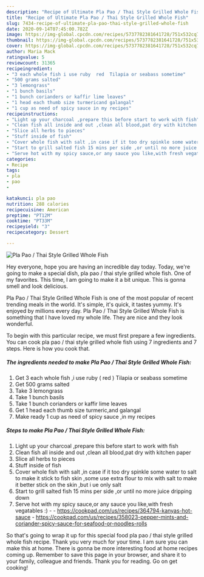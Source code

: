 ```yaml
---
description: "Recipe of Ultimate Pla Pao / Thai Style Grilled Whole Fish"
title: "Recipe of Ultimate Pla Pao / Thai Style Grilled Whole Fish"
slug: 7434-recipe-of-ultimate-pla-pao-thai-style-grilled-whole-fish
date: 2020-09-14T07:45:00.782Z
image: https://img-global.cpcdn.com/recipes/5737782381641728/751x532cq70/pla-pao-thai-style-grilled-whole-fish-recipe-main-photo.jpg
thumbnail: https://img-global.cpcdn.com/recipes/5737782381641728/751x532cq70/pla-pao-thai-style-grilled-whole-fish-recipe-main-photo.jpg
cover: https://img-global.cpcdn.com/recipes/5737782381641728/751x532cq70/pla-pao-thai-style-grilled-whole-fish-recipe-main-photo.jpg
author: Maria Mack
ratingvalue: 5
reviewcount: 31365
recipeingredient:
- "3 each whole fish i use ruby  red  Tilapia or seabass sometime"
- "500 grams salted"
- "3 lemongrass"
- "1 bunch basils"
- "1 bunch corianders or kaffir lime leaves"
- "1 head each thumb size turmericand galangal"
- "1 cup as need of spicy sauce in my recipes"
recipeinstructions:
- "Light up your charcoal ,prepare this before start to work with fish"
- "Clean fish all inside and out ,clean all blood,pat dry with kitchen paper"
- "Slice all herbs to pieces"
- "Stuff inside of fish"
- "Cover whole fish with salt ,in case if it too dry spinkle some water to salt to make it stick to fish skin ,some use extra flour to mix with salt to make it better stick on the skin ,but i ue only salt"
- "Start to grill salted fish 15 mins per side ,or until no more juice dripping down"
- "Serve hot with my spicy sauce,or any sauce you like,with fresh vegatables :)  https://cookpad.com/us/recipes/364794-kanyas-hot-sauce https://cookpad.com/us/recipes/358023-pepper-mints-and-coriander-spicy-sauce-for-seafood-or-noodles-rolls"
categories:
- Recipe
tags:
- pla
- pao
- 

katakunci: pla pao  
nutrition: 288 calories
recipecuisine: American
preptime: "PT12M"
cooktime: "PT33M"
recipeyield: "3"
recipecategory: Dessert

---
```



![Pla Pao / Thai Style Grilled Whole Fish](https://img-global.cpcdn.com/recipes/5737782381641728/751x532cq70/pla-pao-thai-style-grilled-whole-fish-recipe-main-photo.jpg)

Hey everyone, hope you are having an incredible day today. Today, we're going to make a special dish, pla pao / thai style grilled whole fish. One of my favorites. This time, I am going to make it a bit unique. This is gonna smell and look delicious.

Pla Pao / Thai Style Grilled Whole Fish is one of the most popular of recent trending meals in the world. It's simple, it's quick, it tastes yummy. It's enjoyed by millions every day. Pla Pao / Thai Style Grilled Whole Fish is something that I have loved my whole life. They are nice and they look wonderful.




To begin with this particular recipe, we must first prepare a few ingredients. You can cook pla pao / thai style grilled whole fish using 7 ingredients and 7 steps. Here is how you cook that.

<!--inarticleads1-->

##### The ingredients needed to make Pla Pao / Thai Style Grilled Whole Fish:

1. Get 3 each whole fish ,i use ruby ( red ) Tilapia or seabass sometime
1. Get 500 grams salted
1. Take 3 lemongrass
1. Take 1 bunch basils
1. Take 1 bunch corianders or kaffir lime leaves
1. Get 1 head each thumb size turmeric,and galangal
1. Make ready 1 cup as need of spicy sauce ,in my recipes




<!--inarticleads2-->

##### Steps to make Pla Pao / Thai Style Grilled Whole Fish:

1. Light up your charcoal ,prepare this before start to work with fish
1. Clean fish all inside and out ,clean all blood,pat dry with kitchen paper
1. Slice all herbs to pieces
1. Stuff inside of fish
1. Cover whole fish with salt ,in case if it too dry spinkle some water to salt to make it stick to fish skin ,some use extra flour to mix with salt to make it better stick on the skin ,but i ue only salt
1. Start to grill salted fish 15 mins per side ,or until no more juice dripping down
1. Serve hot with my spicy sauce,or any sauce you like,with fresh vegatables :) -  - https://cookpad.com/us/recipes/364794-kanyas-hot-sauce - https://cookpad.com/us/recipes/358023-pepper-mints-and-coriander-spicy-sauce-for-seafood-or-noodles-rolls




So that's going to wrap it up for this special food pla pao / thai style grilled whole fish recipe. Thank you very much for your time. I am sure you can make this at home. There is gonna be more interesting food at home recipes coming up. Remember to save this page in your browser, and share it to your family, colleague and friends. Thank you for reading. Go on get cooking!

